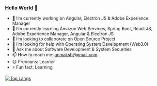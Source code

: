 ### Hello World 👋
- 🔭 I’m currently working on Angular, Electron JS & Adobe Experience Manager
- 🌱 I’m currently learning Amazon Web Services, Spring Boot, React JS, Adobe Experience Manager, Angular & Electron JS
- 👯 I’m looking to collaborate on Open Source Project
- 🤔 I’m looking for help with Operating System Development (Web3.0)
- 💬 Ask me about Software Development & System Securities
- 📫 How to reach me: anmaksh@gmail.com
- 😄 Pronouns: Learner
- ⚡ Fun fact: Learning

[![Top Langs](https://github-readme-stats.vercel.app/api/top-langs/?username=anim-101&layout=compact&langs_count=10)](https://github.com/anim-101/github-readme-stats)    
